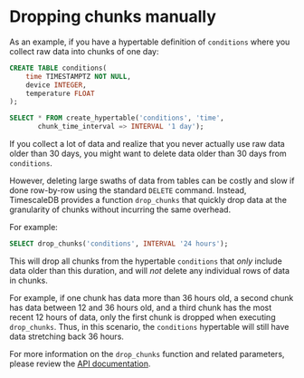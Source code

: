# Dropping chunks manually

As an example, if you have a hypertable definition of `conditions`
where you collect raw data into chunks of one day:

```sql
CREATE TABLE conditions(
    time TIMESTAMPTZ NOT NULL,
    device INTEGER,
    temperature FLOAT
);

SELECT * FROM create_hypertable('conditions', 'time',
       chunk_time_interval => INTERVAL '1 day');
```

If you collect a lot of data and realize that you never actually use
raw data older than 30 days, you might want to delete data older than
30 days from `conditions`.

However, deleting large swaths of data from tables can be costly and
slow if done row-by-row using the standard `DELETE` command. Instead,
TimescaleDB provides a function `drop_chunks` that quickly drop data
at the granularity of chunks without incurring the same overhead.

For example:

```sql
SELECT drop_chunks('conditions', INTERVAL '24 hours');
```

This will drop all chunks from the hypertable `conditions` that _only_
include data older than this duration, and will _not_ delete any
individual rows of data in chunks.

For example, if one chunk has data more than 36 hours old, a second
chunk has data between 12 and 36 hours old, and a third chunk has the
most recent 12 hours of data, only the first chunk is dropped when
executing `drop_chunks`. Thus, in this scenario,
the `conditions` hypertable will still have data stretching back 36 hours.

For more information on the `drop_chunks` function and related
parameters, please review the [API documentation][drop_chunks].


[drop_chunks]: /api/:currentVersion:/hypertable/drop_chunks/
